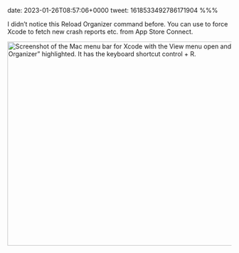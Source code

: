 date: 2023-01-26T08:57:06+0000
tweet: 1618533492786171904
%%%

I didn’t notice this Reload Organizer command before. You can use to force Xcode to fetch new crash reports etc. from App Store Connect.

<img src="46663b4884.jpg" width="600" height="458" alt="Screenshot of the Mac menu bar for Xcode with the View menu open and “Reload Organizer” highlighted. It has the keyboard shortcut control + R.">
